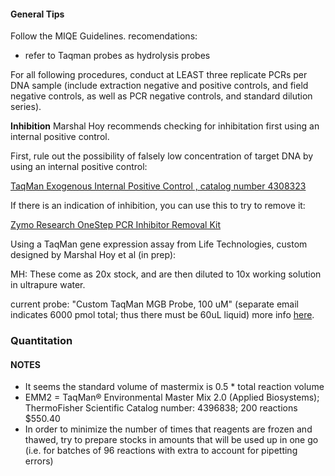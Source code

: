 #### General Tips
Follow the MIQE Guidelines.
recomendations:
  - refer to Taqman probes as hydrolysis probes

For all following procedures, conduct at LEAST three replicate PCRs per DNA sample (include extraction negative and positive controls, and field negative controls, as well as PCR negative controls, and standard dilution series).


**Inhibition**
Marshal Hoy recommends checking for inhibitation first using an internal positive control.

First, rule out the possibility of falsely low concentration of target DNA by using an internal positive control:

[TaqMan Exogenous Internal Positive Control , catalog number 4308323](https://www.thermofisher.com/order/catalog/product/4308323)

If there is an indication of inhibition, you can use this to try to remove it:

[Zymo Research OneStep PCR Inhibitor Removal Kit](https://www.zymoresearch.com/rna/rna-clean-up/rt-pcr-inhibitor-removal/onestep-pcr-inhibitor-removal-kit)

Using a TaqMan gene expression assay from Life Technologies, custom designed by Marshal Hoy et al (in prep):

MH: These come as 20x stock, and are then diluted to 10x working solution in ultrapure water.

current probe: "Custom TaqMan MGB Probe, 100 uM" (separate email indicates 6000 pmol total; thus there must be 60uL liquid)
more info [here](https://www.thermofisher.com/us/en/home/technical-resources/technical-reference-library/real-time-digital-PCR-applications-support-center/taqman-primers-and-probes-support/taqman-primers-and-probes-support-getting-started.html).


### Quantitation

#### NOTES
- It seems the standard volume of mastermix is 0.5 * total reaction volume
- EMM2 = TaqMan® Environmental Master Mix 2.0 (Applied Biosystems); ThermoFisher Scientific Catalog number: 4396838;	200 reactions	$550.40
- In order to minimize the number of times that reagents are frozen and thawed, try to prepare stocks in amounts that will be used up in one go (i.e. for batches of 96 reactions with extra to account for pipetting errors)
